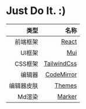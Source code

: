 # Just Do It. :)

| 类型 | 名称 |
| ------:| -----------:|
| 前端框架 | [React](https://reactjs.org) |
| UI框架 | [Mui](https://mui.com) |
| CSS框架 | [TailwindCss](https://tailwindcss.com) |
| 编辑器 | [CodeMirror](https://codemirror.net) |
| 编辑器皮肤 | [Themes](http://editor.md.ipandao.com/examples/themes.html) |
| Md渲染 | [Marker](https://marked.js.org) |